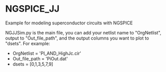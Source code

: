 # NGSPICE_JJ
Example for modeling superconductor circuits with NGSPICE

NGJJSim.py is the main file, you can add your netlist name to "OrgNetlist", output to "Out_file_path", and the output columns you want to plot to "dsets". For example:

- OrgNetlist = 'PI_AND_HighJc.cir'
- Out_file_path = 'PiOut.dat'
- dsets = [0,1,3,5,7,9] 
